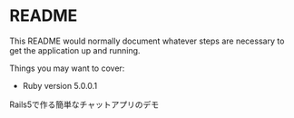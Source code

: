 # README

This README would normally document whatever steps are necessary to get the
application up and running.

Things you may want to cover:

* Ruby version 5.0.0.1

Rails5で作る簡単なチャットアプリのデモ

